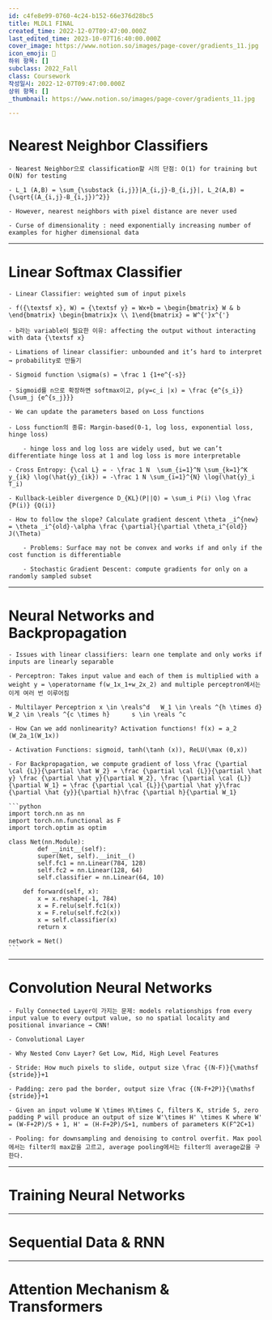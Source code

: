 ```yaml
---
id: c4fe8e99-0760-4c24-b152-66e376d28bc5
title: MLDL1 FINAL
created_time: 2022-12-07T09:47:00.000Z
last_edited_time: 2023-10-07T16:40:00.000Z
cover_image: https://www.notion.so/images/page-cover/gradients_11.jpg
icon_emoji: 🐾
하위 항목: []
subclass: 2022_Fall
class: Coursework
작성일시: 2022-12-07T09:47:00.000Z
상위 항목: []
_thumbnail: https://www.notion.so/images/page-cover/gradients_11.jpg

---
```


# Nearest Neighbor Classifiers

    - Nearest Neighbor으로 classification할 시의 단점: O(1) for training but O(N) for testing

    - L_1 (A,B) = \sum_{\substack {i,j}}|A_{i,j}-B_{i,j}|, L_2(A,B) = {\sqrt{(A_{i,j}-B_{i,j})^2}}

    - However, nearest neighbors with pixel distance are never used

    - Curse of dimensionality : need exponentially increasing number of examples for higher dimensional data

***

# Linear Softmax Classifier

    - Linear Classifier: weighted sum of input pixels

    - f({\textsf x}, W) = {\textsf y} = Wx+b = \begin{bmatrix} W & b \end{bmatrix} \begin{bmatrix}x \\ 1\end{bmatrix} = W^{'}x^{'}

    - b라는 variable이 필요한 이유: affecting the output without interacting with data {\textsf x}

    - Limations of linear classifier: unbounded and it’s hard to interpret → probability로 만들기

    - Sigmoid function \sigma(s) = \frac 1 {1+e^{-s}}

    - Sigmoid를 n으로 확장하면 softmax이고, p(y=c_i |x) = \frac {e^{s_i}}{\sum_j {e^{s_j}}}

    - We can update the parameters based on Loss functions

    - Loss function의 종류: Margin-based(0-1, log loss, exponential loss, hinge loss)

    	- hinge loss and log loss are widely used, but we can’t differentiate hinge loss at 1 and log loss is more interpretable

    - Cross Entropy: {\cal L} = - \frac 1 N  \sum_{i=1}^N \sum_{k=1}^K y_{ik} \log(\hat{y}_{ik}) = -\frac 1 N \sum_{i=1}^{N} \log(\hat{y}_i T_i)

    - Kullback-Leibler divergence D_{KL}(P||Q) = \sum_i P(i) \log \frac {P(i)} {Q(i)}

    - How to follow the slope? Calculate gradient descent \theta _i^{new} = \theta _i^{old}-\alpha \frac {\partial}{\partial \theta_i^{old}} J(\Theta)

    	- Problems: Surface may not be convex and works if and only if the cost function is differentiable

    	- Stochastic Gradient Descent: compute gradients for only on a randomly sampled subset

***

# Neural Networks and Backpropagation

    - Issues with linear classifiers: learn one template and only works if inputs are linearly separable

    - Perceptron: Takes input value and each of them is multiplied with a weight y = \operatorname f(w_1x_1+w_2x_2) and multiple perceptron에서는 이게 여러 번 이루어짐

    - Multilayer Perceptrion x \in \reals^d   W_1 \in \reals ^{h \times d}   W_2 \in \reals ^{c \times h}      s \in \reals ^c

    - How Can we add nonlinearity? Activation functions! f(x) = a_2 (W_2a_1(W_1x))

    - Activation Functions: sigmoid, tanh(\tanh (x)), ReLU(\max (0,x))

    - For Backpropagation, we compute gradient of loss \frac {\partial \cal {L}}{\partial \hat W_2} = \frac {\partial \cal {L}}{\partial \hat y} \frac {\partial \hat y}{\partial W_2}, \frac {\partial \cal {L}}{\partial W_1} = \frac {\partial \cal {L}}{\partial \hat y}\frac {\partial \hat {y}}{\partial h}\frac {\partial h}{\partial W_1}

    ```python
    import torch.nn as nn
    import torch.nn.functional as F
    import torch.optim as optim

    class Net(nn.Module):
    		def __init__(self):
            super(Net, self).__init__()
            self.fc1 = nn.Linear(784, 128)
            self.fc2 = nn.Linear(128, 64)
            self.classifier = nn.Linear(64, 10)
        
        def forward(self, x):
            x = x.reshape(-1, 784)
            x = F.relu(self.fc1(x))
            x = F.relu(self.fc2(x))
            x = self.classifier(x)
            return x

    network = Net()
    ```

***

# Convolution Neural Networks

    - Fully Connected Layer이 가지는 문제: models relationships from every input value to every output value, so no spatial locality and positional invariance → CNN!

    - Convolutional Layer 

    - Why Nested Conv Layer? Get Low, Mid, High Level Features

    - Stride: How much pixels to slide, output size \frac {(N-F)}{\mathsf {stride}}+1

    - Padding: zero pad the border, output size \frac {(N-F+2P)}{\mathsf {stride}}+1

    - Given an input volume W \times H\times C, filters K, stride S, zero padding P will produce an output of size W'\times H' \times K where W' = (W-F+2P)/S + 1, H' = (H-F+2P)/S+1, numbers of parameters K(F^2C+1)

    - Pooling: for downsampling and denoising to control overfit. Max pool에서는 filter의 max값을 고르고, average pooling에서는 filter의 average값을 구한다.

***

# Training Neural Networks

***

# Sequential Data & RNN

***

# Attention Mechanism & Transformers
